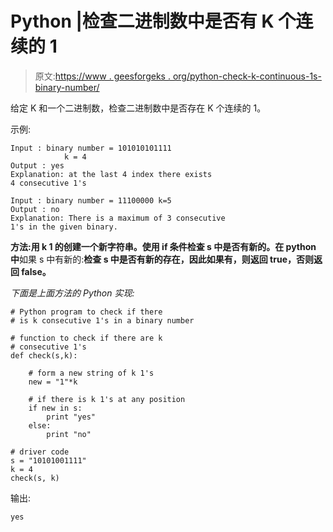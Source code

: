 # Python |检查二进制数中是否有 K 个连续的 1

> 原文:[https://www . geesforgeks . org/python-check-k-continuous-1s-binary-number/](https://www.geeksforgeeks.org/python-check-k-consecutive-1s-binary-number/)

给定 K 和一个二进制数，检查二进制数中是否存在 K 个连续的 1。

示例:

```
Input : binary number = 101010101111
            k = 4 
Output : yes
Explanation: at the last 4 index there exists
4 consecutive 1's

Input : binary number = 11100000 k=5 
Output : no
Explanation: There is a maximum of 3 consecutive 
1's in the given binary.

```

**方法:**用 k 1 的创建一个**新字符串。使用 if 条件检查 s 中是否有新的。在 python 中**如果 s 中有新的:**检查 s 中是否有新的存在，因此如果有，则返回 true，否则返回 false。**

*下面是上面方法的 Python 实现:*

```
# Python program to check if there 
# is k consecutive 1's in a binary number 

# function to check if there are k 
# consecutive 1's 
def check(s,k):

    # form a new string of k 1's 
    new = "1"*k 

    # if there is k 1's at any position 
    if new in s:
        print "yes" 
    else:
        print "no" 

# driver code
s = "10101001111"
k = 4 
check(s, k)
```

输出:

```
yes

```